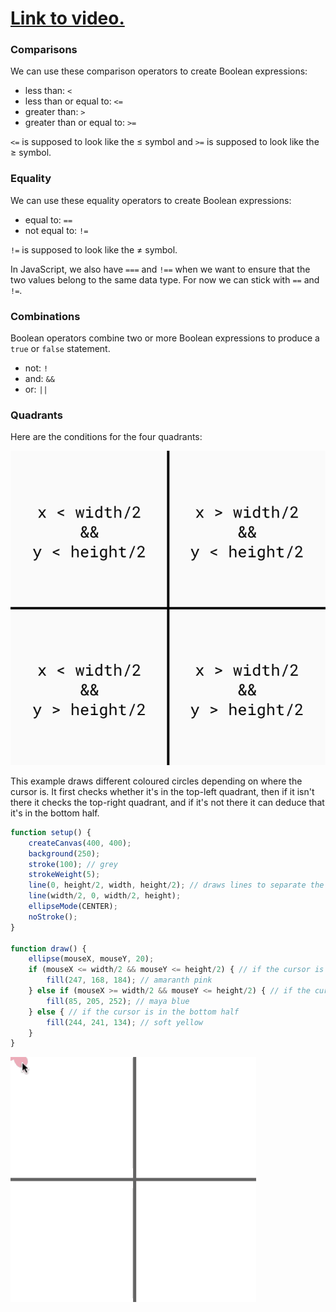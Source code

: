 # [Link to video.](https://www.youtube.com/watch?v=SD1ZOXSjstg&list=PLVD25niNi0BnaCreJK38l1-MVGhOFi4Mh)

### Comparisons

We can use these comparison operators to create Boolean expressions:

* less than: `<`
* less than or equal to: `<=`
* greater than: `>`
* greater than or equal to: `>=`

`<=` is supposed to look like the ≤ symbol and `>=` is supposed to look like the ≥ symbol.

### Equality

We can use these equality operators to create Boolean expressions:

* equal to: `==` 
* not equal to: `!=`

`!=` is supposed to look like the ≠ symbol.

In JavaScript, we also have `===` and `!==` when we want to ensure that the two values belong to the same data type. For now we can stick with `==` and `!=`.


### Combinations

Boolean operators combine two or more Boolean expressions to produce a `true` or `false` statement. 

* not: `!`
* and: `&&`
* or: `||` 


### Quadrants

Here are the conditions for the four quadrants:

![](../../Images/quadrant_conditions.png)

This example draws different coloured circles depending on where the cursor is. It first checks whether it's in the top-left quadrant, then if it isn't there it checks the top-right quadrant, and if it's not there it can deduce that it's in the bottom half.

```js
function setup() {
    createCanvas(400, 400);
    background(250);
    stroke(100); // grey
    strokeWeight(5);
    line(0, height/2, width, height/2); // draws lines to separate the canvas into quarters
    line(width/2, 0, width/2, height);
    ellipseMode(CENTER);
    noStroke();
}

function draw() {
    ellipse(mouseX, mouseY, 20);
    if (mouseX <= width/2 && mouseY <= height/2) { // if the cursor is in the top-right quarter
        fill(247, 168, 184); // amaranth pink
    } else if (mouseX >= width/2 && mouseY <= height/2) { // if the cursor is in the top-left quarter
        fill(85, 205, 252); // maya blue
    } else { // if the cursor is in the bottom half
        fill(244, 241, 134); // soft yellow
    }
}
```

![](../../Images/pink_to_blue.gif)
